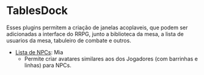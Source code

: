 # TablesDock
Esses plugins permitem a criação de janelas acoplaveis, que podem ser adicionadas a interface do RRPG, junto a biblioteca da mesa, a lista de usuarios da mesa, tabuleiro de combate e outros.

- [Lista de NPCs](https://github.com/rrpgfirecast/firecast/blob/master/Plugins/TablesDock/Lista%20de%20NPCs/output/Lista%20de%20NPCs.rpk?raw=true): Mia
  - Permite criar avatares similares aos dos Jogadores (com barrinhas e linhas) para NPCs.
